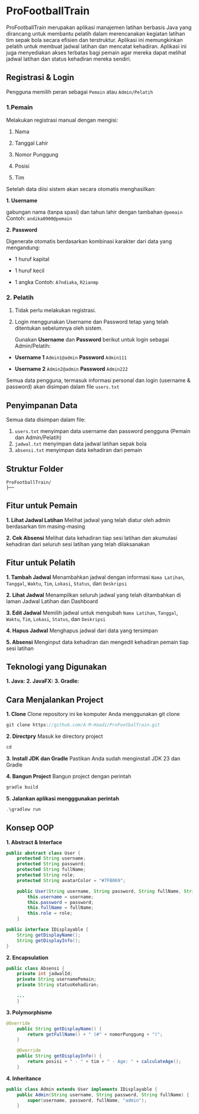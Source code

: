 
# ProFootballTrain
ProFootballTrain merupakan aplikasi manajemen latihan berbasis Java  yang dirancang untuk membantu pelatih dalam merencanakan kegiatan latihan tim sepak bola secara efisien dan terstruktur. Aplikasi ini memungkinkan pelatih untuk membuat jadwal latihan dan mencatat kehadiran. Aplikasi ini juga menyediakan akses terbatas bagi pemain agar mereka dapat melihat jadwal latihan dan status kehadiran mereka sendiri.

## Registrasi & Login
Pengguna memilih peran sebagai `Pemain` atau `Admin/Pelatih`

### **1.Pemain**

Melakukan registrasi manual dengan mengisi:

1. Nama

2. Tanggal Lahir

3. Nomor Punggung

4. Posisi
   
5. Tim

Setelah data diisi sistem akan secara otomatis menghasilkan:

**1. Username** 

gabungan nama (tanpa spasi) dan tahun lahir dengan tambahan `@pemain`
Contoh: `andika0900@pemain`

**2. Password** 

Digenerate otomatis berdasarkan kombinasi karakter dari data yang mengandung:

* 1 huruf kapital

* 1 huruf kecil

* 1 angka
Contoh: `A7ndiaka`, `R2ianmp`

### **2. Pelatih**

1. Tidak perlu melakukan registrasi.

2. Login menggunakan Username dan Password tetap yang telah ditentukan sebelumnya oleh sistem.
   
   Gunakan **Username** dan **Password** berikut untuk login sebagai Admin/Pelatih:

* **Username 1**  `Admin1@admin` **Password** `Admin111`

* **Username 2**  `Admin2@admin` **Password** `Admin222`

Semua data pengguna, termasuk informasi personal dan login (username & password) akan disimpan dalam file `users.txt`

## Penyimpanan Data
Semua data disimpan dalam file:
1. `users.txt` menyimpan data username dan password pengguna (Pemain dan Admin/Pelatih)
2. `jadwal.txt` menyimpan data jadwal latihan sepak bola 
3. `absensi.txt` menyimpan data kehadiran dari pemain

   
## Struktur Folder
```
ProFootballTrain/
├── 

```
    
## Fitur untuk Pemain
**1. Lihat Jadwal Latihan**
Melihat jadwal yang telah diatur oleh admin berdasarkan tim masing-masing

**2. Cek Absensi**
Melihat data kehadiran tiap sesi latihan dan akumulasi kehadiran dari seluruh sesi latihan yang telah dilaksanakan


## Fitur untuk Pelatih
**1. Tambah Jadwal**
Menambahkan jadwal dengan informasi `Nama Latihan`, `Tanggal`, `Waktu`, `Tim`, `Lokasi`, `Status`, dan `Deskripsi`

**2. Lihat Jadwal**
Menampilkan seluruh jadwal yang telah ditambahkan di laman Jadwal Latihan dan Dashboard

**3. Edit Jadwal**
Memilih jadwal untuk mengubah `Nama Latihan`, `Tanggal`, `Waktu`, `Tim`, `Lokasi`, `Status`, dan `Deskripsi`

**4. Hapus Jadwal**
Menghapus jadwal dari data yang tersimpan

**5. Absensi**
Menginput data kehadiran dan mengedit kehadiran pemain tiap sesi latihan
    
## Teknologi yang Digunakan
**1. Java:**
**2. JavaFX:**
**3. Gradle:**

## Cara Menjalankan Project
**1. Clone**
Clone repository ini ke komputer Anda menggunakan git clone

```java
git clone https://github.com/A-M-Haadi/ProFootbalTrain.git
```

**2. Directpry**
Masuk ke directory project
```java
cd
```

**3. Install JDK dan Gradle**
Pastikan Anda sudah menginstall JDK 23 dan Gradle 

**4. Bangun Project**
Bangun project dengan perintah

```java
gradle build
```

**5. Jalankan aplikasi mengggunakan perintah**

```java
.\gradlew run
```

## Konsep OOP
**1. Abstract & Interface**
```java
public abstract class User {
    protected String username;
    protected String password;
    protected String fullName;
    protected String role;
    protected String avatarColor = "#7FB069";

    public User(String username, String password, String fullName, String role) {
        this.username = username;
        this.password = password;
        this.fullName = fullName;
        this.role = role;
    }
```

```java
public interface IDisplayable {
    String getDisplayName();     
    String getDisplayInfo();
}
```
**2. Encapsulation**
```java
public class Absensi {
    private int jadwalId;
    private String usernamePemain;
    private String statusKehadiran;

    ...
    }
```
**3. Polymorphisme**
```java
@Override
    public String getDisplayName() {
        return getFullName() + " (#" + nomorPunggung + ")";
    }

    @Override
    public String getDisplayInfo() {
        return posisi + " - " + tim + " - Age: " + calculateAge();
    }

```
**4. Inheritance**
```java
public class Admin extends User implements IDisplayable {
    public Admin(String username, String password, String fullName) {
        super(username, password, fullName, "admin");
    }
```








